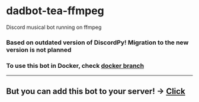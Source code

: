 # dadbot-tea-ffmpeg
Discord musical bot running on ffmpeg

### **Based on outdated version of DiscordPy! Migration to the new version is not planned**
### To use this bot in Docker, check [docker branch](https://github.com/dkrsk/dadbot-tea-ffmpeg/tree/docker)
<hr>

## But you can add this bot to your server! -> [Click](https://discord.com/api/oauth2/authorize?client_id=820236842841538600&permissions=37047360&scope=bot)
